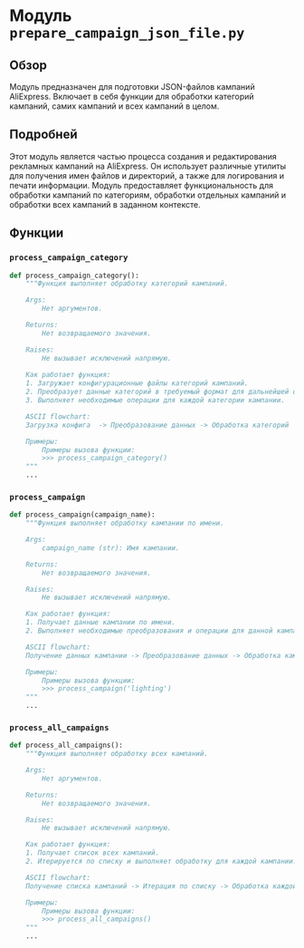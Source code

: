 # Модуль `prepare_campaign_json_file.py`

## Обзор

Модуль предназначен для подготовки JSON-файлов кампаний AliExpress. Включает в себя функции для обработки категорий кампаний, самих кампаний и всех кампаний в целом.

## Подробней

Этот модуль является частью процесса создания и редактирования рекламных кампаний на AliExpress. Он использует различные утилиты для получения имен файлов и директорий, а также для логирования и печати информации. Модуль предоставляет функциональность для обработки кампаний по категориям, обработки отдельных кампаний и обработки всех кампаний в заданном контексте.

## Функции

### `process_campaign_category`

```python
def process_campaign_category():
    """Функция выполняет обработку категорий кампаний.

    Args:
        Нет аргументов.

    Returns:
        Нет возвращаемого значения.

    Raises:
        Не вызывает исключений напрямую.
        
    Как работает функция:
    1. Загружает конфигурационные файлы категорий кампаний.
    2. Преобразует данные категорий в требуемый формат для дальнейшей обработки.
    3. Выполняет необходимые операции для каждой категории кампании.

    ASCII flowchart:
    Загрузка конфига  -> Преобразование данных -> Обработка категорий

    Примеры:
        Примеры вызова функции:
        >>> process_campaign_category()
    """
    ...
```

### `process_campaign`

```python
def process_campaign(campaign_name):
    """Функция выполняет обработку кампании по имени.

    Args:
        campaign_name (str): Имя кампании.

    Returns:
        Нет возвращаемого значения.

    Raises:
        Не вызывает исключений напрямую.

    Как работает функция:
    1. Получает данные кампании по имени.
    2. Выполняет необходимые преобразования и операции для данной кампании.

    ASCII flowchart:
    Получение данных кампании -> Преобразование данных -> Обработка кампании

    Примеры:
        Примеры вызова функции:
        >>> process_campaign('lighting')
    """
    ...
```

### `process_all_campaigns`

```python
def process_all_campaigns():
    """Функция выполняет обработку всех кампаний.

    Args:
        Нет аргументов.

    Returns:
        Нет возвращаемого значения.

    Raises:
        Не вызывает исключений напрямую.

    Как работает функция:
    1. Получает список всех кампаний.
    2. Итерируется по списку и выполняет обработку для каждой кампании.

    ASCII flowchart:
    Получение списка кампаний -> Итерация по списку -> Обработка каждой кампании

    Примеры:
        Примеры вызова функции:
        >>> process_all_campaigns()
    """
    ...
